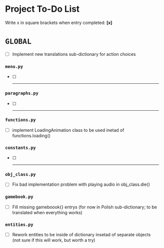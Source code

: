 # Project To-Do List

Write x in square brackets when entry completed: <b>[x]</b>

# `GLOBAL`

- [ ] Implement new translations sub-dictionary for action choices

### `menu.py`

- [ ] ---

### `paragraphs.py`

- [ ] ---

### `functions.py`

- [ ] implement LoadingAnimation class to be used inetad of functions.loading()

### `constants.py`

- [ ] ---

### `obj_class.py`

- [ ] Fix bad implementation problem with playing audio in obj_class.die()

### `gamebook.py`

- [ ] Fill missing gameboook{} entrys (for now in Polish sub-dictionary; to be translated when everything works)

### `entities.py`

- [ ] Rework entities to be inside of dictionary insetad of separate objects (not sure if this will work, but worth a
  try)